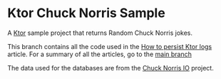 # Ktor Chuck Norris Sample

A [Ktor](http://ktor.io) sample project that returns Random Chuck Norris jokes.

This branch contains all the code used in the [How to persist Ktor logs](https://www.marcogomiero.com/posts/2021/ktor-logging-on-disk/) article. For a summary of all the articles, go to the [main branch](https://github.com/prof18/ktor-chuck-norris-sample)

The data used for the databases are from the [Chuck Norris IO](https://github.com/chucknorris-io/chuck-db) project.
